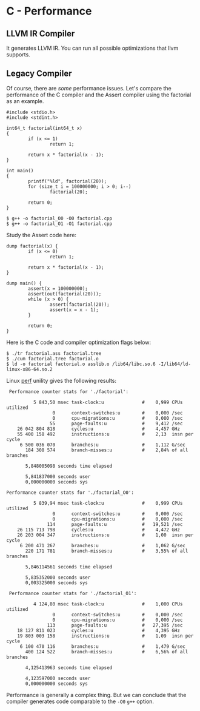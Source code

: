 # C - Performance

## LLVM IR Compiler
It generates LLVM IR. You can run all possible optimizations that llvm supports.

## Legacy Compiler
Of course, there are *some* performance issues.
Let's compare the performance of the C compiler and the Assert compiler using the factorial as an example.

```
#include <stdio.h>
#include <stdint.h>

int64_t factorial(int64_t x)
{
        if (x <= 1)
                return 1;
                
        return x * factorial(x - 1);
}

int main()
{
        printf("%ld", factorial(20));
        for (size_t i = 100000000; i > 0; i--)
                factorial(20);
        
        return 0;
}
```

```console
$ g++ -o factorial_O0 -O0 factorial.cpp
$ g++ -o factorial_O1 -O1 factorial.cpp
```

Study the Assert code here:
```
dump factorial(x) {
        if (x <= 0)
                return 1;

        return x * factorial(x - 1);
}

dump main() {
        assert(x = 100000000);
        assert(out(factorial(20)));
        while (x > 0) {
                assert(factorial(20));
                assert(x = x - 1);
        }
        
        return 0;
}
```


Here is the C code and compiler optimization flags below:

```console
$ ./tr factorial.ass factorial.tree
$ ./cum factorial.tree factorial.o
$ ld -o factorial factorial.o asslib.o /lib64/libc.so.6 -I/lib64/ld-linux-x86-64.so.2 
```

Linux [perf](https://perf.wiki.kernel.org/index.php/Main_Page) unility gives the following results:
```
 Performance counter stats for './factorial':

          5 843,50 msec task-clock:u              #    0,999 CPUs utilized          
                 0      context-switches:u        #    0,000 /sec                   
                 0      cpu-migrations:u          #    0,000 /sec                   
                55      page-faults:u             #    9,412 /sec                   
    26 042 804 818      cycles:u                  #    4,457 GHz                    
    55 400 158 492      instructions:u            #    2,13  insn per cycle         
     6 500 036 070      branches:u                #    1,112 G/sec                  
       184 308 574      branch-misses:u           #    2,84% of all branches        

       5,848005098 seconds time elapsed

       5,841837000 seconds user
       0,000000000 seconds sys

```

```
Performance counter stats for './factorial_O0':

          5 839,94 msec task-clock:u              #    0,999 CPUs utilized          
                 0      context-switches:u        #    0,000 /sec                   
                 0      cpu-migrations:u          #    0,000 /sec                   
               114      page-faults:u             #   19,521 /sec                   
    26 115 713 798      cycles:u                  #    4,472 GHz                    
    26 203 004 347      instructions:u            #    1,00  insn per cycle         
     6 200 471 267      branches:u                #    1,062 G/sec                  
       220 171 781      branch-misses:u           #    3,55% of all branches        

       5,846114561 seconds time elapsed

       5,835352000 seconds user
       0,003325000 seconds sys
```

```
 Performance counter stats for './factorial_O1':

          4 124,80 msec task-clock:u              #    1,000 CPUs utilized          
                 0      context-switches:u        #    0,000 /sec                   
                 0      cpu-migrations:u          #    0,000 /sec                   
               113      page-faults:u             #   27,395 /sec                   
    18 127 811 023      cycles:u                  #    4,395 GHz                    
    19 803 003 158      instructions:u            #    1,09  insn per cycle         
     6 100 470 116      branches:u                #    1,479 G/sec                  
       400 124 522      branch-misses:u           #    6,56% of all branches        

       4,125413963 seconds time elapsed

       4,123597000 seconds user
       0,000000000 seconds sys
```

Performance is generally a complex thing. But we can conclude 
that the compiler generates code comparable to the `-O0` `g++` option.
